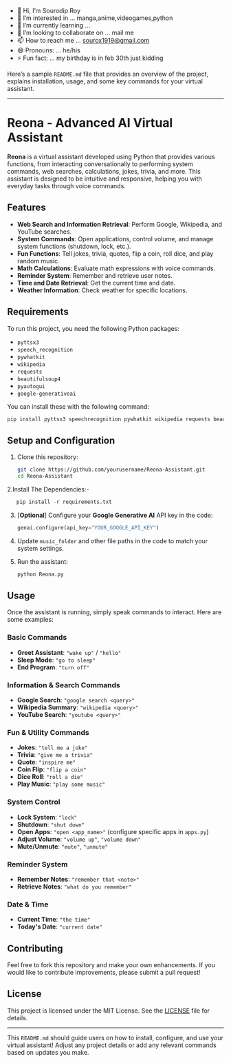 - 👋 Hi, I’m Sourodip Roy
- 👀 I’m interested in ... manga,anime,videogames,python
- 🌱 I’m currently learning ...
- 💞️ I’m looking to collaborate on ... mail me
- 📫 How to reach me ... sourox1919@gmail.com
- 😄 Pronouns: ... he/his
- ⚡ Fun fact: ... my birthday is in feb 30th just kidding

<!---
Sourodip-1/Sourodip-1 is a ✨ special ✨ repository because its `README.md` (this file) appears on your GitHub profile.
You can click the Preview link to take a look at your changes.
--->


Here’s a sample `README.md` file that provides an overview of the project, explains installation, usage, and some key commands for your virtual assistant.

---

# Reona - Advanced AI Virtual Assistant

**Reona** is a virtual assistant developed using Python that provides various functions, from interacting conversationally to performing system commands, web searches, calculations, jokes, trivia, and more. This assistant is designed to be intuitive and responsive, helping you with everyday tasks through voice commands.

## Features
- **Web Search and Information Retrieval**: Perform Google, Wikipedia, and YouTube searches.
- **System Commands**: Open applications, control volume, and manage system functions (shutdown, lock, etc.).
- **Fun Functions**: Tell jokes, trivia, quotes, flip a coin, roll dice, and play random music.
- **Math Calculations**: Evaluate math expressions with voice commands.
- **Reminder System**: Remember and retrieve user notes.
- **Time and Date Retrieval**: Get the current time and date.
- **Weather Information**: Check weather for specific locations.

## Requirements

To run this project, you need the following Python packages:
- `pyttsx3`
- `speech_recognition`
- `pywhatkit`
- `wikipedia`
- `requests`
- `beautifulsoup4`
- `pyautogui`
- `google-generativeai`

You can install these with the following command:
```bash
pip install pyttsx3 speechrecognition pywhatkit wikipedia requests beautifulsoup4 pyautogui google-generativeai
```

## Setup and Configuration
1. Clone this repository:
   ```bash
   git clone https://github.com/yourusername/Reona-Assistant.git
   cd Reona-Assistant
   ```
2.Install The Dependencies:-
   ```python
      pip install -r requirements.txt
   ``` 
3. [**Optional**] Configure your **Google Generative AI** API key in the code:
   ```python
   genai.configure(api_key="YOUR_GOOGLE_API_KEY")
   ```

4. Update `music_folder` and other file paths in the code to match your system settings.

5. Run the assistant:
   ```bash
   python Reona.py
   ```

## Usage

Once the assistant is running, simply speak commands to interact. Here are some examples:

### Basic Commands
- **Greet Assistant**: `"wake up"` / `"hello"`
- **Sleep Mode**: `"go to sleep"`
- **End Program**: `"turn off"`

### Information & Search Commands
- **Google Search**: `"google search <query>"`
- **Wikipedia Summary**: `"wikipedia <query>"`
- **YouTube Search**: `"youtube <query>"`

### Fun & Utility Commands
- **Jokes**: `"tell me a joke"`
- **Trivia**: `"give me a trivia"`
- **Quote**: `"inspire me"`
- **Coin Flip**: `"flip a coin"`
- **Dice Roll**: `"roll a die"`
- **Play Music**: `"play some music"`

### System Control
- **Lock System**: `"lock"`
- **Shutdown**: `"shut down"`
- **Open Apps**: `"open <app_name>"` (configure specific apps in `apps.py`)
- **Adjust Volume**: `"volume up"`, `"volume down"`
- **Mute/Unmute**: `"mute"`, `"unmute"`
  
### Reminder System
- **Remember Notes**: `"remember that <note>"`
- **Retrieve Notes**: `"what do you remember"`

### Date & Time
- **Current Time**: `"the time"`
- **Today's Date**: `"current date"`

## Contributing

Feel free to fork this repository and make your own enhancements. If you would like to contribute improvements, please submit a pull request!

## License

This project is licensed under the MIT License. See the [LICENSE](LICENSE) file for details.

---

This `README.md` should guide users on how to install, configure, and use your virtual assistant! Adjust any project details or add any relevant commands based on updates you make.
